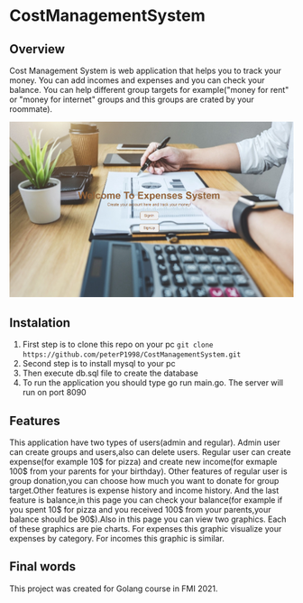 # CostManagementSystem
## Overview
Cost Management System is web application that helps you to track your money. You can add incomes and expenses and you can check your balance.
You can help different group targets for example("money for rent" or "money for internet" groups and this groups are crated by your roommate).

<img src="images/expense.PNG" alt="Welcome page">

## Instalation
1. First step is to clone this repo on your pc
```git clone https://github.com/peterP1998/CostManagementSystem.git ```
2. Second step is to install mysql to your pc
3. Then execute db.sql file to create the database
4. To run the application you should type go run main.go. The server will run on port 8090

## Features 
This application have two types of users(admin and regular). Admin user can create groups and users,also can delete users.
Regular user can create expense(for example 10$ for pizza) and create new income(for exmaple 100$ from your parents for your birthday).
Other features of regular user is group donation,you can choose how much you want to donate for group target.Other features is 
expense history and income history. And the last feature is balance,in this page you can check your balance(for example if you spent 10$ for
pizza and you received 100$ from your parents,your balance should be 90$).Also in this page you can view two graphics. Each of these 
graphics are pie charts. For expenses this graphic visualize your expenses by category. For incomes this graphic is similar.

## Final words
This project was created for Golang course in FMI 2021.